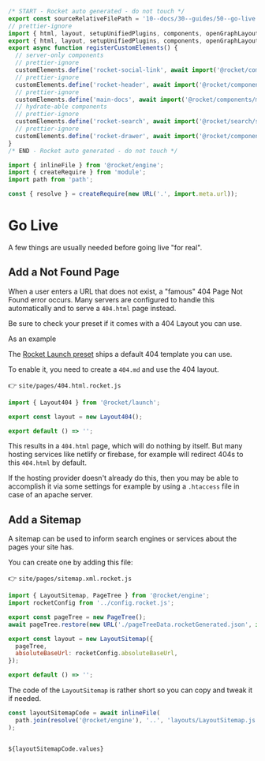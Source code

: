 ```js server
/* START - Rocket auto generated - do not touch */
export const sourceRelativeFilePath = '10--docs/30--guides/50--go-live.rocket.md';
// prettier-ignore
import { html, layout, setupUnifiedPlugins, components, openGraphLayout } from '../../recursive.data.js';
export { html, layout, setupUnifiedPlugins, components, openGraphLayout };
export async function registerCustomElements() {
  // server-only components
  // prettier-ignore
  customElements.define('rocket-social-link', await import('@rocket/components/social-link.js').then(m => m.RocketSocialLink));
  // prettier-ignore
  customElements.define('rocket-header', await import('@rocket/components/header.js').then(m => m.RocketHeader));
  // prettier-ignore
  customElements.define('main-docs', await import('@rocket/components/main-docs.js').then(m => m.MainDocs));
  // hydrate-able components
  // prettier-ignore
  customElements.define('rocket-search', await import('@rocket/search/search.js').then(m => m.RocketSearch));
  // prettier-ignore
  customElements.define('rocket-drawer', await import('@rocket/components/drawer.js').then(m => m.RocketDrawer));
}
/* END - Rocket auto generated - do not touch */

import { inlineFile } from '@rocket/engine';
import { createRequire } from 'module';
import path from 'path';

const { resolve } = createRequire(new URL('.', import.meta.url));
```

# Go Live

A few things are usually needed before going live "for real".

## Add a Not Found Page

When a user enters a URL that does not exist, a "famous" 404 Page Not Found error occurs.
Many servers are configured to handle this automatically and to serve a `404.html` page instead.

Be sure to check your preset if it comes with a 404 Layout you can use.

As an example

The [Rocket Launch preset](../../20--presets/20--launch/10--overview.rocket.md) ships a default 404 template you can use.

To enable it, you need to create a `404.md` and use the 404 layout.

👉 `site/pages/404.html.rocket.js`

```js
import { Layout404 } from '@rocket/launch';

export const layout = new Layout404();

export default () => '';
```

This results in a `404.html` page, which will do nothing by itself. But many hosting services like netlify or firebase, for example will redirect 404s to this `404.html` by default.

If the hosting provider doesn't already do this, then you may be able to accomplish it via some settings for example by using a `.htaccess` file in case of an apache server.

## Add a Sitemap

A sitemap can be used to inform search engines or services about the pages your site has.

You can create one by adding this file:

👉 `site/pages/sitemap.xml.rocket.js`

```js
import { LayoutSitemap, PageTree } from '@rocket/engine';
import rocketConfig from '../config.rocket.js';

export const pageTree = new PageTree();
await pageTree.restore(new URL('./pageTreeData.rocketGenerated.json', import.meta.url));

export const layout = new LayoutSitemap({
  pageTree,
  absoluteBaseUrl: rocketConfig.absoluteBaseUrl,
});

export default () => '';
```

The code of the `LayoutSitemap` is rather short so you can copy and tweak it if needed.

```js server
const layoutSitemapCode = await inlineFile(
  path.join(resolve('@rocket/engine'), '..', 'layouts/LayoutSitemap.js'),
);
```

<pre><code>
${layoutSitemapCode.values}
</code></pre>

